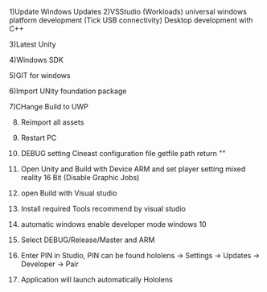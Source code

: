 1)Update Windows Updates
2)VSStudio
(Workloads)
universal windows platform development (Tick USB connectivity)
Desktop development with C++

3)Latest Unity

4)Windows SDK

5)GIT for windows

6)Import UNity foundation package

7)CHange Build to UWP

8) Reimport all assets

9) Restart PC 

10) DEBUG setting Cineast configuration file getfile path return ""

11) Open Unity and Build with Device ARM and set player setting mixed reality 16 Bit (Disable Graphic Jobs)

12) open Build with Visual studio 

13) Install required Tools recommend by visual studio

14) automatic windows enable developer mode windows 10

13) Select DEBUG/Release/Master and ARM

14) Enter PIN in Studio, PIN can be found hololens -> Settings -> Updates -> Developer -> Pair

15) Application will launch automatically Hololens
